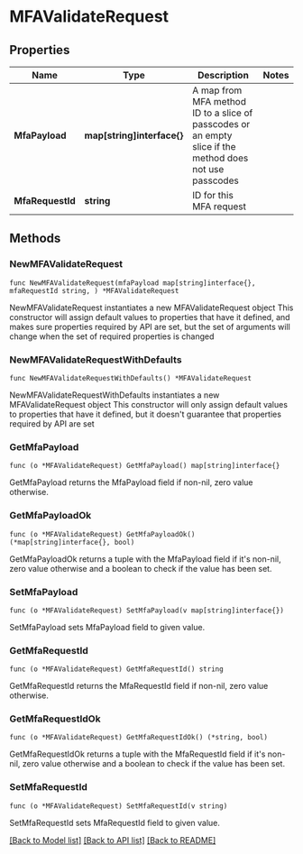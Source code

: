 # MFAValidateRequest


## Properties

Name | Type | Description | Notes
------------ | ------------- | ------------- | -------------
**MfaPayload** | **map[string]interface{}** | A map from MFA method ID to a slice of passcodes or an empty slice if the method does not use passcodes | 
**MfaRequestId** | **string** | ID for this MFA request | 



## Methods


### NewMFAValidateRequest

`func NewMFAValidateRequest(mfaPayload map[string]interface{}, mfaRequestId string, ) *MFAValidateRequest`

NewMFAValidateRequest instantiates a new MFAValidateRequest object
This constructor will assign default values to properties that have it defined,
and makes sure properties required by API are set, but the set of arguments
will change when the set of required properties is changed

### NewMFAValidateRequestWithDefaults

`func NewMFAValidateRequestWithDefaults() *MFAValidateRequest`

NewMFAValidateRequestWithDefaults instantiates a new MFAValidateRequest object
This constructor will only assign default values to properties that have it defined,
but it doesn't guarantee that properties required by API are set


### GetMfaPayload

`func (o *MFAValidateRequest) GetMfaPayload() map[string]interface{}`

GetMfaPayload returns the MfaPayload field if non-nil, zero value otherwise.

### GetMfaPayloadOk

`func (o *MFAValidateRequest) GetMfaPayloadOk() (*map[string]interface{}, bool)`

GetMfaPayloadOk returns a tuple with the MfaPayload field if it's non-nil, zero value otherwise
and a boolean to check if the value has been set.

### SetMfaPayload

`func (o *MFAValidateRequest) SetMfaPayload(v map[string]interface{})`

SetMfaPayload sets MfaPayload field to given value.





### GetMfaRequestId

`func (o *MFAValidateRequest) GetMfaRequestId() string`

GetMfaRequestId returns the MfaRequestId field if non-nil, zero value otherwise.

### GetMfaRequestIdOk

`func (o *MFAValidateRequest) GetMfaRequestIdOk() (*string, bool)`

GetMfaRequestIdOk returns a tuple with the MfaRequestId field if it's non-nil, zero value otherwise
and a boolean to check if the value has been set.

### SetMfaRequestId

`func (o *MFAValidateRequest) SetMfaRequestId(v string)`

SetMfaRequestId sets MfaRequestId field to given value.










[[Back to Model list]](../README.md#documentation-for-models) [[Back to API list]](../README.md#documentation-for-api-endpoints) [[Back to README]](../README.md)


